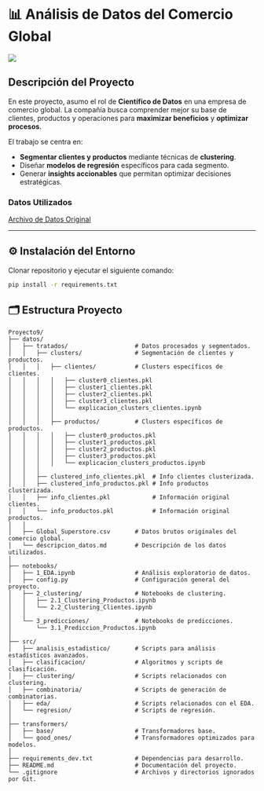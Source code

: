 # 📊 Análisis de Datos del Comercio Global

<img src='https://images.pexels.com/photos/5561923/pexels-photo-5561923.jpeg?auto=compress&cs=tinysrgb&w=600'>

## Descripción del Proyecto
En este proyecto, asumo el rol de **Científico de Datos** en una empresa de comercio global. La compañía busca comprender mejor su base de clientes, productos y operaciones para **maximizar beneficios** y **optimizar procesos**.

El trabajo se centra en:
- **Segmentar clientes y productos** mediante técnicas de **clustering**.
- Diseñar **modelos de regresión** específicos para cada segmento.
- Generar **insights accionables** que permitan optimizar decisiones estratégicas.

### Datos Utilizados

[Archivo de Datos Original](datos\descripcion_datos.md)

---

## ⚙️ Instalación del Entorno

Clonar repositorio y ejecutar el siguiente comando:

```bash
pip install -r requirements.txt
```

## 🗂️ Estructura Proyecto
```
Proyecto9/
├── datos/
│   ├── tratados/                   # Datos procesados y segmentados.
│   │   ├── clusters/               # Segmentación de clientes y productos.
│   │   │   ├── clientes/           # Clusters específicos de clientes.
│   │   │   │   ├── cluster0_clientes.pkl
│   │   │   │   ├── cluster1_clientes.pkl
│   │   │   │   ├── cluster2_clientes.pkl
│   │   │   │   ├── cluster3_clientes.pkl
│   │   │   │   └── explicacion_clusters_clientes.ipynb
│   │   │   │
│   │   │   ├── productos/          # Clusters específicos de productos.
│   │   │   │   ├── cluster0_productos.pkl
│   │   │   │   ├── cluster1_productos.pkl
│   │   │   │   ├── cluster2_productos.pkl
│   │   │   │   ├── cluster3_productos.pkl
│   │   │   │   └── explicacion_clusters_productos.ipynb
│   │   │
│   │   ├── clustered_info_clientes.pkl  # Info clientes clusterizada.
│   │   ├── clustered_info_productos.pkl # Info productos clusterizada.
│   │   ├── info_clientes.pkl            # Información original clientes.
│   │   └── info_productos.pkl           # Información original productos.
│   │
│   ├── Global_Superstore.csv       # Datos brutos originales del comercio global.
│   └── descripcion_datos.md        # Descripción de los datos utilizados.
│
├── notebooks/
│   ├── 1_EDA.ipynb                 # Análisis exploratorio de datos.
│   ├── config.py                   # Configuración general del proyecto.
│   ├── 2_clustering/               # Notebooks de clustering.
│   │   ├── 2.1_Clustering_Productos.ipynb
│   │   └── 2.2_Clustering_Clientes.ipynb
│   │
│   └── 3_predicciones/             # Notebooks de predicciones.
│       └── 3.1_Prediccion_Productos.ipynb
│
├── src/
│   ├── analisis_estadistico/       # Scripts para análisis estadísticos avanzados.
│   ├── clasificacion/              # Algoritmos y scripts de clasificación.
│   ├── clustering/                 # Scripts relacionados con clustering.
│   ├── combinatoria/               # Scripts de generación de combinatorias.
│   ├── eda/                        # Scripts relacionados con el EDA.
│   └── regresion/                  # Scripts de regresión.
│
├── transformers/
│   ├── base/                       # Transformadores base.
│   └── good_ones/                  # Transformadores optimizados para modelos.
│
├── requirements_dev.txt            # Dependencias para desarrollo.
├── README.md                       # Documentación del proyecto.
└── .gitignore                      # Archivos y directorios ignorados por Git.

```